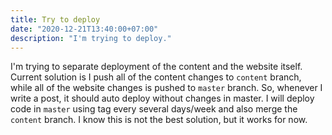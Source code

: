 ```yaml
---
title: Try to deploy
date: "2020-12-21T13:40:00+07:00"
description: "I'm trying to deploy."
---
```


I'm trying to separate deployment of the content and the website itself. Current
solution is I push all of the content changes to `content` branch, while all of
the website changes is pushed to `master` branch. So, whenever I write a post,
it should auto deploy without changes in master. I will deploy code in `master`
using tag every several days/week and also merge the `content` branch. I know
this is not the best solution, but it works for now.
